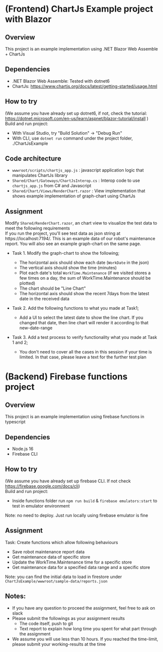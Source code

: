 # (Frontend) ChartJs Example project with Blazor

## Overview  
This project is an example implementation using .NET Blazor Web Assemble + ChartJs

## Dependencies  
- .NET Blazor Web Assemble: Tested with dotnet6  
- ChartJs: https://www.chartjs.org/docs/latest/getting-started/usage.html

## How to try  
(We assume you have already set up dotnet6, if not, check the tutorial: https://dotnet.microsoft.com/en-us/learn/aspnet/blazor-tutorial/install )  
Build and run project:  
- With Visual Studio, try "Build Solution" -> "Debug Run"  
- With CLI, use `dotnet run` command under the project folder, ./ChartJsExample  

## Code architecture  
- `wwwroot/scripts/chartjs_app.js` : javascript application logic that manipulates ChartJs library  
- `Shared/Chart/Gateways/ChartJsInterop.cs` : Interop code to use `chartjs_app.js` from C# and Javascript  
- `Shared/Chart/Views/RenderChart.razor` : View implementation that shows example implementation of graph-chart using ChartJs  

## Assignment  
Modify `Shared/RenderChart.razor`, an chart view to visualize the test data to meet the following requirements  
If you run the project, you'll see test data as json string at https://localhost:7194/. This is an example data of our robot's maintenance report. You will also see an example graph-chart on the same page.  

- Task 1. Modify the graph-chart to show the following;  
    - The horizontal axis should show each date (`WorkDate` in the json)  
    - The vertical axis should show the time (minutes)  
    - Plot each date's total `WorkTime.Maintenance` (if we visited stores a few times on a day, the sum of WorkTime.Maintenance should be plotted)  
    - The chart should be "Line Chart"  
    - The horizontal axis should show the recent 7days from the latest date in the received data  

- Task 2. Add the following functions to what you made at Task1;  
    - Add a UI to select the latest date to show the line chart. If you changed that date, then line chart will render it according to that new-date-range  

- Task 3. Add a test process to verify functionality what you made at Task 1 and 2;  
    - You don't need to cover all the cases in this session if your time is limited. In that case, please leave a text for the further test plan  




# (Backend) Firebase functions project

## Overview  
This project is an example implementation using firebase functions in typescript

## Dependencies  
- Node.js 16
- Firebase CLI

## How to try  
(We assume you have already set up firebase CLI. If not check https://firebase.google.com/docs/cli)  
Build and run project:  
- Inside functions folder run `npm run build` & `firebase emulators:start` to test in emulator environment

Note: no need to deploy. Just run locally using firebase emulator is fine

## Assignment  
Task: Create functions which allow following behaviours

- Save robot maintenance report data
- Get maintenance data of specific store
- Update the WorkTime.Maintenance time for a specific store
- Get maintenance data for a specified data range and a specific store

Note: you can find the initial data to load in firestore under `ChartJsExample/wwwroot/sample-data/reports.json`

## Notes:  
- If you have any question to proceed the assignment, feel free to ask on slack  
- Please submit the followings as your assignment results  
    - The code itself, push to git  
    - Text report to explain how long time you spent for what part through the assignment  
- We assume you will use less than 10 hours. If you reached the time-limit, please submit your working-results at the time  
